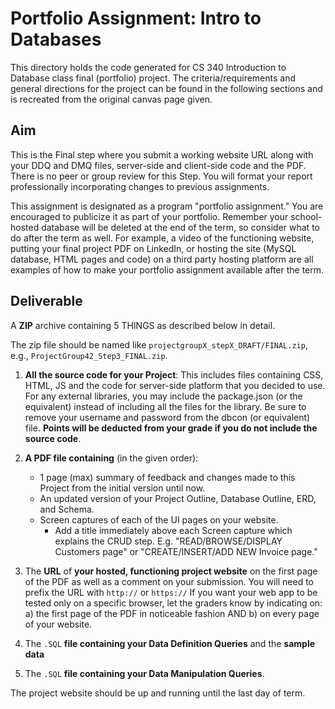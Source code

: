 # Portfolio Assignment: Intro to Databases

This directory holds the code generated for CS 340 Introduction to Database class final (portfolio) project. The criteria/requirements and general directions for the project can be found in the following sections and is recreated from the original canvas page given.

## Aim

This is the Final step where you submit a working website URL along with your DDQ and DMQ files, server-side and client-side code and the PDF. There is no peer or group review for this Step. You will format your report professionally incorporating changes to previous assignments.  

This assignment is designated as a program "portfolio assignment." You are encouraged to publicize it as part of your portfolio. Remember your school-hosted database will be deleted at the end of the term, so consider what to do after the term as well. For example, a video of  the functioning website, putting your final project PDF on LinkedIn,  or hosting the site (MySQL database, HTML pages and code) on a third party hosting platform are all examples of how to make your portfolio assignment available after the term.

## Deliverable

A **ZIP** archive containing 5 THINGS as described below in detail.

The zip file should be named like `​projectgroupX_stepX_DRAFT/FINAL.zip`, e.g., `ProjectGroup42_Step3_FINAL.zip`.

1. **All the source code for your Project**: This includes files containing CSS, HTML, JS and the code for server-side platform that you decided to use. For any external libraries, you may include the package.json (or the equivalent) instead of including all the files for the library. Be sure to remove your username and password from the dbcon (or equivalent) file. **Points will be deducted from your grade if you do not include the source code**.
2. **A PDF file containing** (in the given order):
   - 1 page (max) summary of feedback and changes made to this Project from the initial version until now.
   - An updated version of your Project Outline, Database Outline, ERD, and Schema.
   - Screen captures of each of the UI pages on your website.
     - Add a title immediately above each Screen capture which explains the CRUD step. E.g. "READ/BROWSE/DISPLAY Customers page" or "CREATE/INSERT/ADD NEW Invoice page."

3. The **URL** of **your hosted, functioning project website** on the first page of the PDF as well as a comment on your submission. You will need to prefix the URL with `http://` or `https://` If you want your web app to be tested only on a specific browser, let the graders know by indicating on: a) the first page of the PDF in noticeable fashion AND b) on every page of your website.
4. The `.SQL` **file containing your Data Definition Queries** and the **sample data**
5. The `.SQL` **file containing your Data Manipulation Queries**.

The project website should be up and running until the last day of term.
